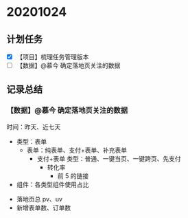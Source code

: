 # 20201024

## 计划任务

- [x] 【项目】梳理任务管理版本
- [ ] 【数据】@慕今 确定落地页关注的数据

## 记录总结

### 【数据】@慕今 确定落地页关注的数据

时间：昨天、近七天

- 类型：表单
  - 表单：纯表单、支付+表单、补充表单
    - 支付+表单 类型：普通、一键当页、一键跨页、先支付
      - 转化率
        - 前 5 的链接
- 组件：各类型组件使用占比
<!-- - 渠道：各渠道使用占比 -->
- 落地页总 pv、uv
- 新增表单数、订单数
